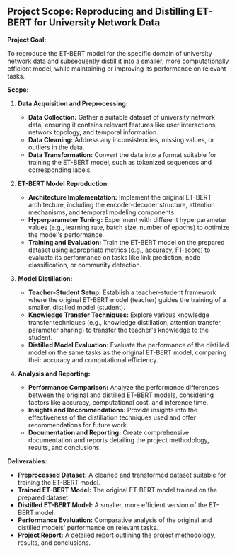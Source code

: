 ## **Project Scope: Reproducing and Distilling ET-BERT for University Network Data**

**Project Goal:**

To reproduce the ET-BERT model for the specific domain of university network data and subsequently distill it into a smaller, more computationally efficient model, while maintaining or improving its performance on relevant tasks.

**Scope:**

1. **Data Acquisition and Preprocessing:**
   * **Data Collection:** Gather a suitable dataset of university network data, ensuring it contains relevant features like user interactions, network topology, and temporal information.
   * **Data Cleaning:** Address any inconsistencies, missing values, or outliers in the data.
   * **Data Transformation:** Convert the data into a format suitable for training the ET-BERT model, such as tokenized sequences and corresponding labels.

2. **ET-BERT Model Reproduction:**
   * **Architecture Implementation:** Implement the original ET-BERT architecture, including the encoder-decoder structure, attention mechanisms, and temporal modeling components.
   * **Hyperparameter Tuning:** Experiment with different hyperparameter values (e.g., learning rate, batch size, number of epochs) to optimize the model's performance.
   * **Training and Evaluation:** Train the ET-BERT model on the prepared dataset using appropriate metrics (e.g., accuracy, F1-score) to evaluate its performance on tasks like link prediction, node classification, or community detection.

3. **Model Distillation:**
   * **Teacher-Student Setup:** Establish a teacher-student framework where the original ET-BERT model (teacher) guides the training of a smaller, distilled model (student).
   * **Knowledge Transfer Techniques:** Explore various knowledge transfer techniques (e.g., knowledge distillation, attention transfer, parameter sharing) to transfer the teacher's knowledge to the student.
   * **Distilled Model Evaluation:** Evaluate the performance of the distilled model on the same tasks as the original ET-BERT model, comparing their accuracy and computational efficiency.

4. **Analysis and Reporting:**
   * **Performance Comparison:** Analyze the performance differences between the original and distilled ET-BERT models, considering factors like accuracy, computational cost, and inference time.
   * **Insights and Recommendations:** Provide insights into the effectiveness of the distillation techniques used and offer recommendations for future work.
   * **Documentation and Reporting:** Create comprehensive documentation and reports detailing the project methodology, results, and conclusions.

**Deliverables:**

* **Preprocessed Dataset:** A cleaned and transformed dataset suitable for training the ET-BERT model.
* **Trained ET-BERT Model:** The original ET-BERT model trained on the prepared dataset.
* **Distilled ET-BERT Model:** A smaller, more efficient version of the ET-BERT model.
* **Performance Evaluation:** Comparative analysis of the original and distilled models' performance on relevant tasks.
* **Project Report:** A detailed report outlining the project methodology, results, and conclusions.
